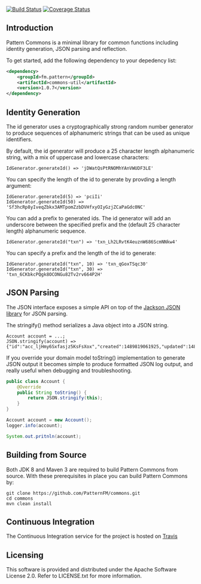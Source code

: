 [![Build Status](https://travis-ci.org/PatternFM/commons.svg?branch=master)](https://travis-ci.org/PatternFM/commons)
[![Coverage Status](https://coveralls.io/repos/github/PatternFM/commons/badge.svg?branch=master)](https://coveralls.io/github/PatternFM/commons?branch=master)  

## Introduction

Pattern Commons is a minimal library for common functions including identity generation, JSON parsing and reflection.

To get started, add the following dependency to your depedency list:
```xml
<dependency>
    <groupId>fm.pattern</groupId>
    <artifactId>commons-util</artifactId>
    <version>1.0.7</version>
</dependency>
```

## Identity Generation

The id generator uses a cryptographically strong random number generator to produce sequences of alphanumeric strings that can be used as unique identifiers.

By default, the id generator will produce a 25 character length alphanumeric string, with a mix of uppercase and lowercase characters:
```
IdGenerator.generateId() => 'jDWatQsPtRNOMhYAnVWUDF3LE'
```

You can specify the length of the id to generate by provding a length argument:
```
IdGenerator.generateId(5) => 'pciIi'
IdGenerator.generateId(50) => 'Sf3hcRp8yIveqZbkx3AMTpomZzbDVHfxyOIyGzjZCaPaGdc0NC'
```

You can add a prefix to generated ids. The id generator will add an underscore between the specified prefix and the (default 25 character length) alphanumeric sequence.
```
IdGenerator.generateId("txn") => 'txn_Lh2LRvtK4euznW686ScmNNkw4'
```

You can specify a prefix and the length of the id to generate:
```
IdGenerator.generateId("txn", 10) => 'txn_qGoxTSqc30'
IdGenerator.generateId("txn", 30) => 'txn_6CKbkcPQgk8OCONGu82Tv2rv664P2H'
```

## JSON Parsing

The JSON interface exposes a simple API on top of the [Jackson JSON library](https://github.com/FasterXML/jackson) for JSON parsing.

The stringify() method serializes a Java object into a JSON string.
```
Account account = ...;
JSON.stringify(account) => {"id":"acc_ljHmy6Sxfasjz5KsFsXox","created":1489819061925,"updated":1489819061925,"firstName":"John","lastName":"Smith"}
```

If you override your domain model toString() implementation to generate JSON output it becomes simple to produce formatted JSON log output, and really useful when debugging and troubleshooting. 

```java
public class Account {
    @Override
    public String toString() {
        return JSON.stringify(this);
    }
}

Account account = new Account();
logger.info(account);

System.out.pritnln(account);

```

## Building from Source

Both JDK 8 and Maven 3 are required to build Pattern Commons from source. With these prerequisites in place you can build Pattern Commons by:
```
git clone https://github.com/PatternFM/commons.git
cd commons
mvn clean install
```

## Continuous Integration

The Continuous Integration service for the project is hosted on [Travis](https://travis-ci.org/PatternFM/commons) 


## Licensing

This software is provided and distributed under the Apache Software License 2.0. Refer to LICENSE.txt for more information.